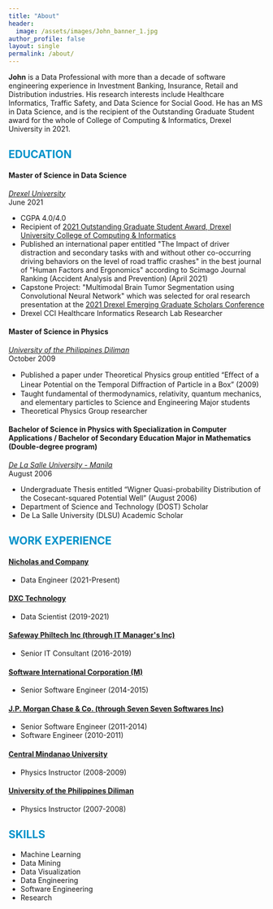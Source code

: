 ```yaml
---
title: "About"
header:
  image: /assets/images/John_banner_1.jpg
author_profile: false
layout: single
permalink: /about/
---
```

**John** is a Data Professional with more than a decade of software engineering experience in Investment Banking, Insurance, Retail and Distribution industries. His research interests include Healthcare Informatics, Traffic Safety, and Data Science for Social Good. He has an MS in Data Science, and is the recipient of the Outstanding Graduate Student award for the whole of College of Computing & Informatics, Drexel University in 2021.

## <font color='#0092ca'>EDUCATION</font>


#### Master of Science in Data Science 
*[Drexel University](https://www.drexel.edu/)*<br/>
June 2021
- CGPA 4.0/4.0
- Recipient of [2021 Outstanding Graduate Student Award, Drexel University College of Computing & Informatics](https://drexel.edu/cci/student-experience/awards-scholarships/awards/)
- Published an international paper entitled "The Impact of driver distraction and secondary tasks with and without other co-occurring driving behaviors on the level of road traffic crashes" in the best journal of "Human Factors and Ergonomics" according to Scimago Journal Ranking (Accident Analysis and Prevention) (April 2021)
- Capstone Project: "Multimodal Brain Tumor Segmentation using Convolutional Neural Network" which was selected for oral research presentation at the [2021 Drexel Emerging Graduate Scholars Conference](https://drexel.edu/graduatecollege/professional-development/emerging-graduate-scholars-conference/Archive/2021/2021-orals/)
- Drexel CCI Healthcare Informatics Research Lab Researcher

#### Master of Science in Physics
*[University of the Philippines Diliman](https://upd.edu.ph/)*<br/>
October 2009 
- Published a paper under Theoretical Physics group entitled “Eﬀect of a Linear Potential on the Temporal Diﬀraction of Particle in a Box” (2009)
- Taught fundamental of thermodynamics, relativity, quantum mechanics, and elementary particles to Science and Engineering Major students
- Theoretical Physics Group researcher 

#### Bachelor of Science in Physics with Specialization in Computer Applications / Bachelor of Secondary Education Major in Mathematics (Double-degree program)
*[De La Salle University - Manila](https://dlsu.edu.ph/)*<br/>
August 2006
- Undergraduate Thesis entitled “Wigner Quasi-probability Distribution of the Cosecant-squared Potential Well” (August 2006)
- Department of Science and Technology (DOST) Scholar
- De La Salle University (DLSU) Academic Scholar

## <font color='#0092ca'>WORK EXPERIENCE</font>

#### [Nicholas and Company](https://www.nicholasandco.com/)
- Data Engineer (2021-Present)

#### [DXC Technology](https://www.dxc.technology/)
- Data Scientist (2019-2021)

#### [Safeway Philtech Inc (through IT Manager's Inc)](https://www.safewayphiltech.com/)
- Senior IT Consultant (2016-2019)

#### [Software International Corporation (M)](https://sicmsb.com)
- Senior Software Engineer (2014-2015)

#### [J.P. Morgan Chase & Co. (through Seven Seven Softwares Inc)](https://www.jpmorganchase.com/)
- Senior Software Engineer (2011-2014)
- Software Engineer (2010-2011)

#### [Central Mindanao University](https://cmu.edu.ph/)
- Physics Instructor (2008-2009)

#### [University of the Philippines Diliman](https://upd.edu.ph/)
- Physics Instructor (2007-2008)


## <font color='#0092ca'>SKILLS</font>
- Machine Learning
- Data Mining
- Data Visualization
- Data Engineering
- Software Engineering
- Research










